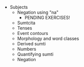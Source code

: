 * Subjects
    * Negation using "na"
        * PENDING EXERCISES!
    * Sumtcita
    * Tenses
    * Event contours
    * Morphology and word classes
    * Derived sumti
    * Numbers
    * Quantifying sumti
    * Negation
